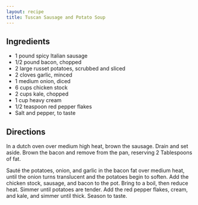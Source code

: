 ```yaml
---
layout: recipe
title: Tuscan Sausage and Potato Soup
---
```


## Ingredients

* 1 pound spicy Italian sausage
* 1/2 pound bacon, chopped
* 2 large russet potatoes, scrubbed and sliced
* 2 cloves garlic, minced
* 1 medium onion, diced
* 6 cups chicken stock
* 2 cups kale, chopped
* 1 cup heavy cream
* 1/2 teaspoon red pepper flakes
* Salt and pepper, to taste

## Directions

In a dutch oven over medium high heat, brown the sausage. Drain and set
aside. Brown the bacon and remove from the pan, reserving 2 Tablespoons
of fat.

Sauté the potatoes, onion, and garlic in the bacon fat over medium heat,
until the onion turns translucent and the potatoes begin to soften. Add
the chicken stock, sausage, and bacon to the pot. Bring to a boil, then
reduce heat. Simmer until potatoes are tender. Add the red pepper
flakes, cream, and kale, and simmer until thick. Season to taste.
